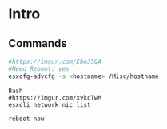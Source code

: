   # Intro
  
  ## Commands

````Bash
#https://imgur.com/EboJ5QA
#Need Reboot: yes
esxcfg-advcfg -s <hostname> /Misc/hostname
````

````
Bash
#https://imgur.com/xvkcTwM
esxcli network nic list
````

````Bash
reboot now
````
